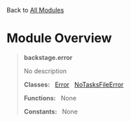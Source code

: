 Back to [All Modules](https://github.com/pyrustic/backstage/blob/master/docs/modules/README.md#readme)

# Module Overview

> **backstage.error**
> 
> No description
>
> **Classes:** &nbsp; [Error](https://github.com/pyrustic/backstage/blob/master/docs/modules/content/backstage.error/content/classes/Error.md#class-error) &nbsp; [NoTasksFileError](https://github.com/pyrustic/backstage/blob/master/docs/modules/content/backstage.error/content/classes/NoTasksFileError.md#class-notasksfileerror)
>
> **Functions:** &nbsp; None
>
> **Constants:** &nbsp; None
